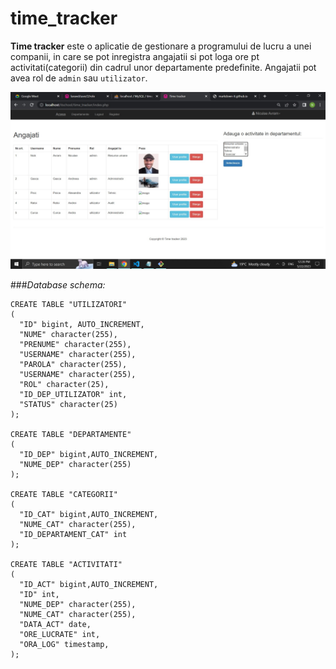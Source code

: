 # time_tracker

**Time tracker** este o aplicatie de gestionare a programului de lucru a unei companii, in care se pot inregistra angajatii si pot loga ore pt activitati(categorii) din cadrul unor departamente predefinite.
Angajatii pot avea rol de `admin` sau `utilizator`. 

![prinscreen](images/printscreen.jpg)

###*Database schema:*

```
CREATE TABLE "UTILIZATORI"
(
  "ID" bigint, AUTO_INCREMENT,
  "NUME" character(255),
  "PRENUME" character(255),
  "USERNAME" character(255),
  "PAROLA" character(255),
  "USERNAME" character(255),
  "ROL" character(25),
  "ID_DEP_UTILIZATOR" int, 
  "STATUS" character(25)
);

CREATE TABLE "DEPARTAMENTE"
(
  "ID_DEP" bigint,AUTO_INCREMENT,
  "NUME_DEP" character(255)
);

CREATE TABLE "CATEGORII"
(
  "ID_CAT" bigint,AUTO_INCREMENT,
  "NUME_CAT" character(255),
  "ID_DEPARTAMENT_CAT" int
);

CREATE TABLE "ACTIVITATI"
(
  "ID_ACT" bigint,AUTO_INCREMENT,
  "ID" int,
  "NUME_DEP" character(255),
  "NUME_CAT" character(255),
  "DATA_ACT" date,
  "ORE_LUCRATE" int,
  "ORA_LOG" timestamp,
);
```